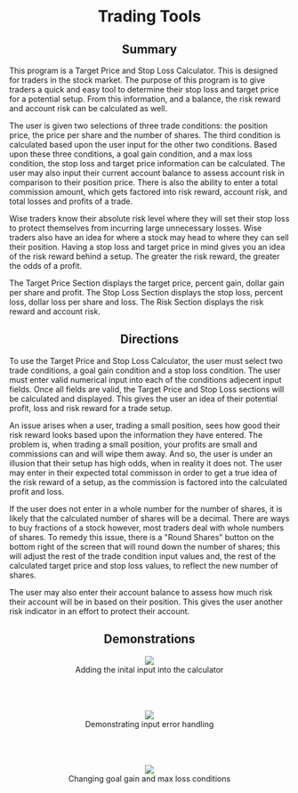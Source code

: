 <h1 align="center">Trading Tools</h1>
<h2 align="center">Summary</h2>

This program is a Target Price and Stop Loss Calculator. This is designed for traders in the stock market. The purpose of this program is to give traders a quick and easy tool to determine their stop loss and target price for a potential setup. From this information, and a balance, the risk reward and account risk can be calculated as well.

The user is given two selections of three trade conditions: the position price, the price per share and the number of shares. The third condition is calculated based upon the user input for the other two conditions. Based upon these three conditions, a goal gain condition, and a max loss condition, the stop loss and target price information can be calculated. The user may also input their current account balance to assess account risk in comparison to their position price. There is also the ability to enter a total commission amount, which gets factored into risk reward, account risk, and total losses and profits of a trade.

Wise traders know their absolute risk level where they will set their stop loss to protect themselves from incurring large unnecessary losses. Wise traders also have an idea for where a stock may head to where they can sell their position. Having a stop loss and target price in mind gives you an idea of the risk reward behind a setup. The greater the risk reward, the greater the odds of a profit.

The Target Price Section displays the target price, percent gain, dollar gain per share and profit. The Stop Loss Section displays the stop loss, percent loss, dollar loss per share and loss. The Risk Section displays the risk reward and account risk.

<h2 align="center">Directions</h2>

To use the Target Price and Stop Loss Calculator, the user must select two trade conditions, a goal gain condition and a stop loss condition. The user must enter valid numerical input into each of the conditions adjecent input fields. Once all fields are valid, the Target Price and Stop Loss sections will be calculated and displayed. This gives the user an idea of their potential profit, loss and risk reward for a trade setup.

An issue arises when a user, trading a small position, sees how good their risk reward looks based upon the information they have entered. The problem is, when trading a small position, your profits are small and commissions can and will wipe them away. And so, the user is under an illusion that their setup has high odds, when in reality it does not. The user may enter in their expected total commisson in order to get a true idea of the risk reward of a setup, as the commission is factored into the calculated profit and loss. 

If the user does not enter in a whole number for the number of shares, it is likely that the calculated number of shares will be a decimal. There are ways to buy fractions of a stock however, most traders deal with whole numbers of shares. To remedy this issue, there is a "Round Shares" button on the bottom right of the screen that will round down the number of shares; this will adjust the rest of the trade condition input values and, the rest of the calculated target price and stop loss values, to reflect the new number of shares. 

The user may also enter their account balance to assess how much risk their account will be in based on their position. This gives the user another risk indicator in an effort to protect their account. 

<h2 align="center">Demonstrations</h2>

<p align="center">
  <img src="https://user-images.githubusercontent.com/44120038/62907906-0f5d3e80-bd3b-11e9-9d06-1398a16c0bdd.gif">
  <br>
  Adding the inital input into the calculator
  <br><br><br><br>
</p>

<p align="center">
  <img src="https://user-images.githubusercontent.com/44120038/62908047-9e6a5680-bd3b-11e9-86aa-b17b566adbaa.gif">
  <br>
  Demonstrating input error handling
  <br><br><br><br>
</p>

<p align="center">
  <img src="https://user-images.githubusercontent.com/44120038/62908059-ab874580-bd3b-11e9-8619-cd37351908d2.gif">
  <br>
  Changing goal gain and max loss conditions
  <br><br><br><br>
</p>
